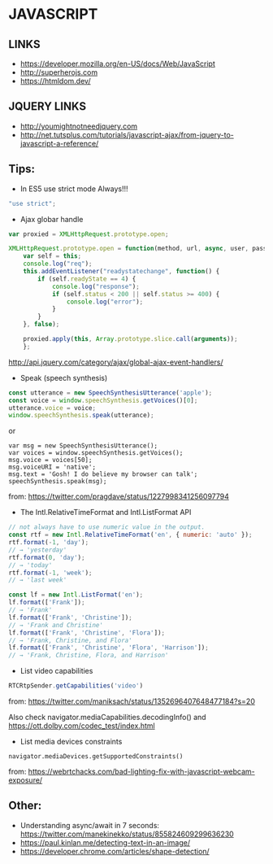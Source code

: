 JAVASCRIPT
==========

LINKS
-----

* https://developer.mozilla.org/en-US/docs/Web/JavaScript
* http://superherojs.com
* https://htmldom.dev/

JQUERY LINKS
------------

* http://youmightnotneedjquery.com
* http://net.tutsplus.com/tutorials/javascript-ajax/from-jquery-to-javascript-a-reference/


Tips:
-----

* In ES5 use strict mode Always!!!
```js
"use strict";
```

* Ajax globar handle
```js
var proxied = XMLHttpRequest.prototype.open;

XMLHttpRequest.prototype.open = function(method, url, async, user, pass) {
    var self = this;
    console.log("req");
    this.addEventListener("readystatechange", function() {
        if (self.readyState == 4) {
            console.log("response");
            if (self.status < 200 || self.status >= 400) {
                console.log("error");
            }
        }
    }, false);

    proxied.apply(this, Array.prototype.slice.call(arguments));
    };

```

http://api.jquery.com/category/ajax/global-ajax-event-handlers/



* Speak (speech synthesis)
```js
const utterance = new SpeechSynthesisUtterance('apple');
const voice = window.speechSynthesis.getVoices()[0];
utterance.voice = voice;
window.speechSynthesis.speak(utterance);
```

or

```
var msg = new SpeechSynthesisUtterance();
var voices = window.speechSynthesis.getVoices();
msg.voice = voices[50];
msg.voiceURI = 'native';
msg.text = 'Gosh! I do believe my browser can talk';
speechSynthesis.speak(msg);
```
from: https://twitter.com/pragdave/status/1227998341256097794

* The Intl.RelativeTimeFormat and Intl.ListFormat API
```js
// not always have to use numeric value in the output.
const rtf = new Intl.RelativeTimeFormat('en', { numeric: 'auto' });
rtf.format(-1, 'day');
// → 'yesterday'
rtf.format(0, 'day');
// → 'today'
rtf.format(-1, 'week');
// → 'last week'

const lf = new Intl.ListFormat('en');
lf.format(['Frank']);
// → 'Frank'
lf.format(['Frank', 'Christine']);
// → 'Frank and Christine'
lf.format(['Frank', 'Christine', 'Flora']);
// → 'Frank, Christine, and Flora'
lf.format(['Frank', 'Christine', 'Flora', 'Harrison']);
// → 'Frank, Christine, Flora, and Harrison'
```

* List video capabilities
```js
RTCRtpSender.getCapabilities('video')
```
from: https://twitter.com/maniksach/status/1352696407648477184?s=20

Also check navigator.mediaCapabilities.decodingInfo()
and https://ott.dolby.com/codec_test/index.html

* List media devices constraints
```
navigator.mediaDevices.getSupportedConstraints()
```
from: https://webrtchacks.com/bad-lighting-fix-with-javascript-webcam-exposure/


Other:
------

* Understanding async/await in 7 seconds: https://twitter.com/manekinekko/status/855824609299636230
* https://paul.kinlan.me/detecting-text-in-an-image/
* https://developer.chrome.com/articles/shape-detection/